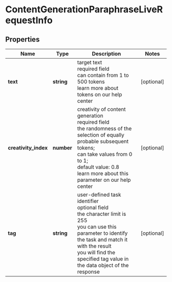 # ContentGenerationParaphraseLiveRequestInfo

## Properties

| Name | Type | Description | Notes |
|------------ | ------------- | ------------- | -------------|
**text** | **string** | target text<br>required field<br>can contain from 1 to 500 tokens<br>learn more about tokens on our help center |[optional]|
**creativity_index** | **number** | creativity of content generation<br>required field<br>the randomness of the selection of equally probable subsequent tokens;<br>can take values from 0 to 1;<br>default value: 0.8<br>learn more about this parameter on our help center |[optional]|
**tag** | **string** | user-defined task identifier<br>optional field<br>the character limit is 255<br>you can use this parameter to identify the task and match it with the result<br>you will find the specified tag value in the data object of the response |[optional]|